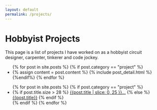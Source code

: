 ```yaml
---
layout: default
permalink: /projects/
---
```


<!-- This code loads all posts and displays them -->
<top>
	<div class="container">
	<h1> Hobbyist Projects</h1>
	<p> This page is a list of projects I have worked on as a hobbyist circuit designer, carpenter, tinkerer and code jockey. </p>
	</div>
</top>
<div class="row">
<div class="span1">
	<ul>
	  {% for post in site.posts %}
	  	  {% if post.category == "project" %}
	    <li>
	      {% assign content = post.content %}
	      {% include post_detail.html %}
	    </li>
	    {%endif%}
	  {% endfor %}
	</ul>
</div>	

<div class="span2">
<div class="floating-list">
	<ul>
	  {% for post in site.posts %}
	  {% if post.category == "project" %}
	    <li>
	    	{% if post.title.size > 28 %}
  		<a href="#{{ post.title }}">{{post.title | slice: 0, 25 }}...</a>
	    	{% else %}
		<a href="#{{ post.title }}">{{post.title}}</a>
    		{% endif %}
	    </li>
	  {% endif %}
	  {% endfor %}
	</ul>
</div>
</div>	
</div>

